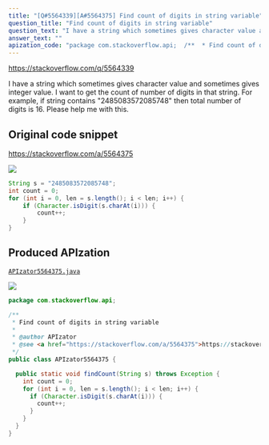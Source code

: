 ```yaml
---
title: "[Q#5564339][A#5564375] Find count of digits in string variable"
question_title: "Find count of digits in string variable"
question_text: "I have a string which sometimes gives character value and sometimes gives integer value. I want to get the count of number of digits in that string. For example, if string contains \"2485083572085748\" then total number of digits is 16. Please help me with this."
answer_text: ""
apization_code: "package com.stackoverflow.api;  /**  * Find count of digits in string variable  *  * @author APIzator  * @see <a href=\"https://stackoverflow.com/a/5564375\">https://stackoverflow.com/a/5564375</a>  */ public class APIzator5564375 {    public static void findCount(String s) throws Exception {     int count = 0;     for (int i = 0, len = s.length(); i < len; i++) {       if (Character.isDigit(s.charAt(i))) {         count++;       }     }   } }"
---
```


https://stackoverflow.com/q/5564339

I have a string which sometimes gives character value and sometimes gives integer value. I want to get the count of number of digits in that string.
For example, if string contains &quot;2485083572085748&quot; then total number of digits is 16.
Please help me with this.



## Original code snippet

https://stackoverflow.com/a/5564375



<div class="code-logo"><img src="/stackoverflow.png" /></div>

```java
String s = "2485083572085748";
int count = 0;
for (int i = 0, len = s.length(); i < len; i++) {
    if (Character.isDigit(s.charAt(i))) {
        count++;
    }
}
```

## Produced APIzation

[`APIzator5564375.java`](https://github.com/blind-papers/apization-temp-data/raw/main/search/APIzator5564375.java)

<div class="code-logo"><img src="/apizator.png" /></div>

```java
package com.stackoverflow.api;

/**
 * Find count of digits in string variable
 *
 * @author APIzator
 * @see <a href="https://stackoverflow.com/a/5564375">https://stackoverflow.com/a/5564375</a>
 */
public class APIzator5564375 {

  public static void findCount(String s) throws Exception {
    int count = 0;
    for (int i = 0, len = s.length(); i < len; i++) {
      if (Character.isDigit(s.charAt(i))) {
        count++;
      }
    }
  }
}

```